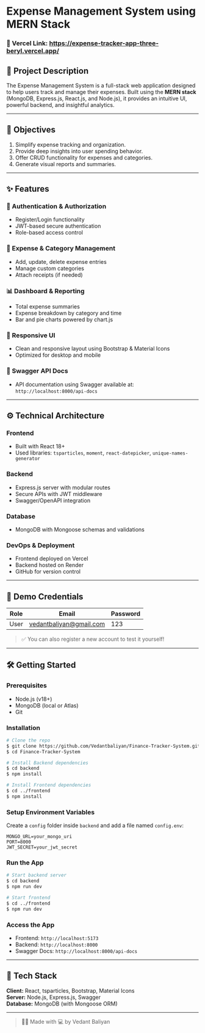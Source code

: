 # Expense Management System using MERN Stack

### 🔗 Vercel Link: https://expense-tracker-app-three-beryl.vercel.app/

## 🧾 Project Description

The Expense Management System is a full-stack web application designed to help users track and manage their expenses. Built using the **MERN stack** (MongoDB, Express.js, React.js, and Node.js), it provides an intuitive UI, powerful backend, and insightful analytics.

---

## 🎯 Objectives

1. Simplify expense tracking and organization.
2. Provide deep insights into user spending behavior.
3. Offer CRUD functionality for expenses and categories.
4. Generate visual reports and summaries.

---

## ✨ Features

### 🔐 Authentication & Authorization
- Register/Login functionality
- JWT-based secure authentication
- Role-based access control

### 💸 Expense & Category Management
- Add, update, delete expense entries
- Manage custom categories
- Attach receipts (if needed)

### 📊 Dashboard & Reporting
- Total expense summaries
- Expense breakdown by category and time
- Bar and pie charts powered by chart.js

### 📱 Responsive UI
- Clean and responsive layout using Bootstrap & Material Icons
- Optimized for desktop and mobile

### 🧰 Swagger API Docs
- API documentation using Swagger available at: `http://localhost:8000/api-docs`

---

## ⚙️ Technical Architecture

### Frontend
- Built with React 18+
- Used libraries: `tsparticles`, `moment`, `react-datepicker`, `unique-names-generator`

### Backend
- Express.js server with modular routes
- Secure APIs with JWT middleware
- Swagger/OpenAPI integration

### Database
- MongoDB with Mongoose schemas and validations

### DevOps & Deployment
- Frontend deployed on Vercel
- Backend hosted on Render
- GitHub for version control

---

## 🧪 Demo Credentials

| Role | Email | Password |
|------|-------------------------|----------|
| User | vedantbaliyan@gmail.com | 123 |

> ✅ You can also register a new account to test it yourself!

---

## 🛠️ Getting Started

### Prerequisites
- Node.js (v18+)
- MongoDB (local or Atlas)
- Git

### Installation
```bash
# Clone the repo
$ git clone https://github.com/Vedantbaliyan/Finance-Tracker-System.git
$ cd Finance-Tracker-System

# Install Backend dependencies
$ cd backend
$ npm install

# Install Frontend dependencies
$ cd ../frontend
$ npm install
```

### Setup Environment Variables
Create a `config` folder inside `backend` and add a file named `config.env`:
```env
MONGO_URL=your_mongo_uri
PORT=8000
JWT_SECRET=your_jwt_secret
```

### Run the App
```bash
# Start backend server
$ cd backend
$ npm run dev

# Start frontend
$ cd ../frontend
$ npm run dev
```

### Access the App
- Frontend: `http://localhost:5173`
- Backend: `http://localhost:8000`
- Swagger Docs: `http://localhost:8000/api-docs`

---

## 🚀 Tech Stack

**Client:** React, tsparticles, Bootstrap, Material Icons  
**Server:** Node.js, Express.js, Swagger  
**Database:** MongoDB (with Mongoose ORM)

---

> 👨‍💻 Made with 💻 by Vedant Baliyan
